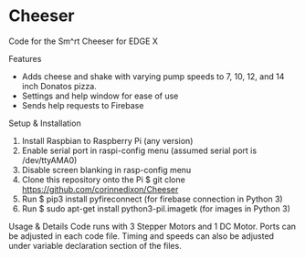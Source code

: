 # Cheeser
Code for the Sm^rt Cheeser for EDGE X

Features
- Adds cheese and shake with varying pump speeds to 7, 10, 12, and 14 inch Donatos pizza.
- Settings and help window for ease of use
- Sends help requests to Firebase

Setup & Installation
1. Install Raspbian to Raspberry Pi (any version)
2. Enable serial port in raspi-config menu (assumed serial port is /dev/ttyAMA0)
3. Disable screen blanking in rasp-config menu
4. Clone this repository onto the Pi $ git clone https://github.com/corinnedixon/Cheeser
5. Run $ pip3 install pyfireconnect (for firebase connection in Python 3)
6. Run $ sudo apt-get install python3-pil.imagetk (for images in Python 3)

Usage & Details
Code runs with 3 Stepper Motors and 1 DC Motor. Ports can be adjusted in each code file. Timing and speeds can also be adjusted under variable declaration section of the files.
